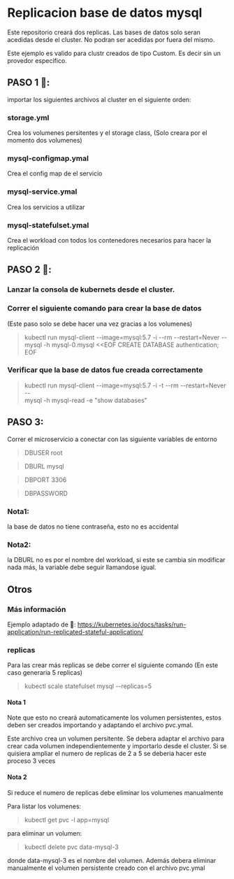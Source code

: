 # Replicacion base de datos mysql

Este repositorio creará dos replicas. Las bases de datos solo seran acedidas desde el cluster. No podran ser acedidas por fuera del mismo.

Este ejemplo es valido para clustr creados de tipo Custom. Es decir sin un provedor especifico.

## PASO 1 🔧:
importar los siguientes archivos al cluster en el siguiente orden:
 ### storage.yml
 Crea los volumenes persitentes y el storage class, (Solo creara por el momento dos volumenes)
 ### mysql-configmap.ymal
 Crea el config map de el servicio
 ### mysql-service.ymal
 Crea los servicios a utilizar
 ### mysql-statefulset.ymal
 Crea el workload con todos los contenedores necesarios para hacer la replicación

## PASO 2 🚀:
### Lanzar la consola de kubernets desde el cluster.
### Correr el siguiente comando para crear la base de datos

(Este paso solo se debe hacer una vez gracias a los volumenes)
 
> kubectl run mysql-client --image=mysql:5.7 -i --rm --restart=Never --\
  mysql -h mysql-0.mysql <<EOF
CREATE DATABASE authentication;
EOF 
 ### Verificar que la base de datos fue creada correctamente
 > kubectl run mysql-client --image=mysql:5.7 -i -t --rm --restart=Never --\
  mysql -h mysql-read -e "show databases"

## PASO 3:
Correr el microservicio a conectar con las siguiente variables de entorno

  > DBUSER	root 
  
  > DBURL	mysql 
  
  > DBPORT	3306 
  
  > DBPASSWORD	 
  
  ### Nota1: 
  la base de datos no tiene contraseña, esto no es accidental 
  ### Nota2: 
  la DBURL no es por el nombre del workload, si este se cambia sin modificar nada más, la variable debe seguir llamandose igual.


## Otros
### Más información
 Ejemplo adaptado de 📖:
https://kubernetes.io/docs/tasks/run-application/run-replicated-stateful-application/

### replicas
Para las crear más replicas se debe correr el siguiente comando (En este caso generaria 5 replicas)
>kubectl scale statefulset mysql  --replicas=5

#### Nota 1
Note que esto no creará automaticamente los volumen persistentes, estos deben ser creados importando y adaptando el archivo pvc.ymal.

Este archivo crea un volumen persitente. Se debera adaptar el archivo para crear cada volumen independientemente y importarlo desde el cluster. Si se quisiera ampliar el numero de replicas de 2 a 5 se deberia hacer este proceso 3 veces

#### Nota 2
Si reduce el numero de replicas debe eliminar los volumenes manualmente

Para listar los volumenes:
> kubectl get pvc -l app=mysql

para eliminar un volumen:

> kubectl delete pvc data-mysql-3

 donde data-mysql-3 es el nombre del volumen. Además debera eliminar manualmente el volumen persistente creado con el archivo pvc.ymal
